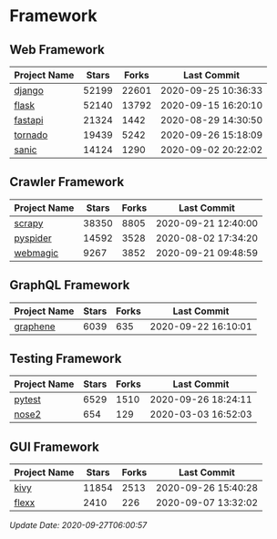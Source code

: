# Framework

## Web Framework

| Project Name | Stars | Forks | Last Commit |
| ------------ | ----- | ----- | ----------- |
| [django](https://github.com/django/django) | 52199 | 22601 | 2020-09-25 10:36:33 |
| [flask](https://github.com/pallets/flask) | 52140 | 13792 | 2020-09-15 16:20:10 |
| [fastapi](https://github.com/tiangolo/fastapi) | 21324 | 1442 | 2020-08-29 14:30:50 |
| [tornado](https://github.com/tornadoweb/tornado) | 19439 | 5242 | 2020-09-26 15:18:09 |
| [sanic](https://github.com/huge-success/sanic) | 14124 | 1290 | 2020-09-02 20:22:02 |

## Crawler Framework

| Project Name | Stars | Forks | Last Commit |
| ------------ | ----- | ----- | ----------- |
| [scrapy](https://github.com/scrapy/scrapy) | 38350 | 8805 | 2020-09-21 12:40:00 |
| [pyspider](https://github.com/binux/pyspider) | 14592 | 3528 | 2020-08-02 17:34:20 |
| [webmagic](https://github.com/code4craft/webmagic) | 9267 | 3852 | 2020-09-21 09:48:59 |

## GraphQL Framework

| Project Name | Stars | Forks | Last Commit |
| ------------ | ----- | ----- | ----------- |
| [graphene](https://github.com/graphql-python/graphene) | 6039 | 635 | 2020-09-22 16:10:01 |

## Testing Framework

| Project Name | Stars | Forks | Last Commit |
| ------------ | ----- | ----- | ----------- |
| [pytest](https://github.com/pytest-dev/pytest) | 6529 | 1510 | 2020-09-26 18:24:11 |
| [nose2](https://github.com/nose-devs/nose2) | 654 | 129 | 2020-03-03 16:52:03 |

## GUI Framework

| Project Name | Stars | Forks | Last Commit |
| ------------ | ----- | ----- | ----------- |
| [kivy](https://github.com/kivy/kivy) | 11854 | 2513 | 2020-09-26 15:40:28 |
| [flexx](https://github.com/flexxui/flexx) | 2410 | 226 | 2020-09-07 13:32:02 |

*Update Date: 2020-09-27T06:00:57*
